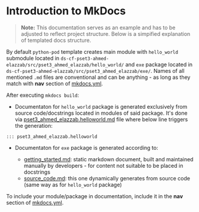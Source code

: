 # Introduction to MkDocs

> **Note:** This documentation serves as an example and has to be adjusted to reflect project structure.
Below is a simpified explanation of templated docs structure.

By default `python-pod` template creates main module with `hello_world` submodule located in
`ds-cf-pset3-ahmed-elazzab/src/pset3_ahmed_elazzab/hello_world/`
and `exe` package located in
`ds-cf-pset3-ahmed-elazzab/src/pset3_ahmed_elazzab/exe/`.
Names of all mentioned `.md` files are conventional and can be anything - as long as they match with
**nav** section of [mkdocs.yml](../mkdocs.yml).

After executing `mkdocs build`:

* Documentaton for `hello_world` package is generated exclusively from source code/docstrings located
  in modules of said package. It's done via
  [pset3_ahmed_elazzab.helloworld.md](modules/pset3_ahmed_elazzab.helloworld.md)
  file where below line triggers the generation:

```text
::: pset3_ahmed_elazzab.helloworld
```

* Documentaton for `exe` package is generated according to:

  * [getting_started.md](modules/pset3_ahmed_elazzab.exe/getting_started.md):
  static markdown document, built and maintained manually by developers - for content
  not suitable to be placed in docstrings
  * [source_code.md](modules/pset3_ahmed_elazzab.exe/source_code.md):
  this one dynamically generates from source code (same way as for `hello_world` package)

To include your module/package in documentation, include it in the **nav** section of [mkdocs.yml](../mkdocs.yml).
